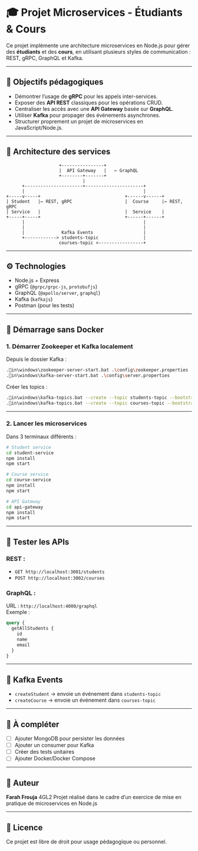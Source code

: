 
# 🎓 Projet Microservices - Étudiants & Cours

Ce projet implémente une architecture microservices en Node.js pour gérer des **étudiants** et des **cours**, en utilisant plusieurs styles de communication : REST, gRPC, GraphQL et Kafka.

---

## 📌 Objectifs pédagogiques

- Démontrer l’usage de **gRPC** pour les appels inter-services.
- Exposer des **API REST** classiques pour les opérations CRUD.
- Centraliser les accès avec une **API Gateway** basée sur **GraphQL**.
- Utiliser **Kafka** pour propager des événements asynchrones.
- Structurer proprement un projet de microservices en JavaScript/Node.js.

---

## 🧱 Architecture des services

```
                    +----------------+
                    |  API Gateway   |   ← GraphQL
                    +--------+-------+
                             |
      +----------------------+----------------------+
      |                                             |
+-----v-----+                                +------v------+
| Student   |← REST, gRPC                    |  Course     |← REST, gRPC
| Service   |                                |  Service    |
+-----+-----+                                +------+------+
      |                                             |
      |                                             |
      |              Kafka Events                   |
      +------------> students-topic                 |
                    courses-topic <-----------------+
```

---

## ⚙️ Technologies

- Node.js + Express
- gRPC (`@grpc/grpc-js`, `protobufjs`)
- GraphQL (`@apollo/server`, `graphql`)
- Kafka (`kafkajs`)
- Postman (pour les tests)

---

## 🚀 Démarrage sans Docker

### 1. Démarrer Zookeeper et Kafka localement

Depuis le dossier Kafka :

```bash
.in\windows\zookeeper-server-start.bat .\config\zookeeper.properties
.in\windows\kafka-server-start.bat .\config\server.properties
```

Créer les topics :

```bash
.in\windows\kafka-topics.bat --create --topic students-topic --bootstrap-server localhost:9092 --partitions 1 --replication-factor 1
.in\windows\kafka-topics.bat --create --topic courses-topic --bootstrap-server localhost:9092 --partitions 1 --replication-factor 1
```

---

### 2. Lancer les microservices

Dans 3 terminaux différents :

```bash
# Student service
cd student-service
npm install
npm start

# Course service
cd course-service
npm install
npm start

# API Gateway
cd api-gateway
npm install
npm start
```

---

## 🧪 Tester les APIs

### REST :
- `GET http://localhost:3001/students`
- `POST http://localhost:3002/courses`

### GraphQL :  
URL : `http://localhost:4000/graphql`  
Exemple :
```graphql
query {
  getAllStudents {
    id
    name
    email
  }
}
```

---

## 📡 Kafka Events

- `createStudent` → envoie un événement dans `students-topic`
- `createCourse` → envoie un événement dans `courses-topic`

---

## 🧠 À compléter

- [ ] Ajouter MongoDB pour persister les données
- [ ] Ajouter un consumer pour Kafka
- [ ] Créer des tests unitaires
- [ ] Ajouter Docker/Docker Compose

---

## 👤 Auteur

**Farah Frouja** 4GL2
Projet réalisé dans le cadre d’un exercice de mise en pratique de microservices en Node.js

---

## 📄 Licence

Ce projet est libre de droit pour usage pédagogique ou personnel.
